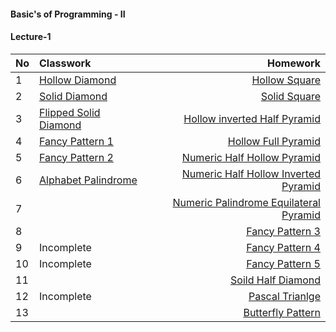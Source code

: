 #### Basic's of Programming - II
#### Lecture-1
| No       | Classwork | Homework |
| :---     | :---      |     ---: |
|1|[Hollow Diamond](https://rb.gy/x3jaw)|[Hollow Square](https://rb.gy/n9o1i)|
|2|[Solid Diamond](https://rb.gy/lkewr)|[Solid Square](https://rb.gy/khflj)|
|3|[Flipped Solid Diamond](https://rb.gy/p6tul)|[Hollow inverted Half Pyramid](https://rb.gy/va772)|
|4|[Fancy Pattern 1](https://rb.gy/z9kpg)|[Hollow Full Pyramid](https://rb.gy/8clfw)|
|5|[Fancy Pattern 2](https://rb.gy/6nsxa)|[Numeric Half Hollow Pyramid](https://rb.gy/6r1cw)|
|6|[Alphabet Palindrome](https://rb.gy/032q0)|[Numeric Half Hollow Inverted Pyramid](https://rb.gy/3x8l8)|
|7||[Numeric Palindrome Equilateral Pyramid](https://rb.gy/n6mtb)|
|8||[Fancy Pattern 3](https://rb.gy/4x1fv)|
|9|Incomplete|[Fancy Pattern 4](https://rb.gy/gw2ra)|
|10|Incomplete|[Fancy Pattern 5](https://rb.gy/okv11)|
|11||[Soild Half Diamond](https://rb.gy/cii9i)|
|12|Incomplete|[Pascal Trianlge](https://rb.gy/v5ge9)|
|13||[Butterfly Pattern](https://rb.gy/mi2pi)|
